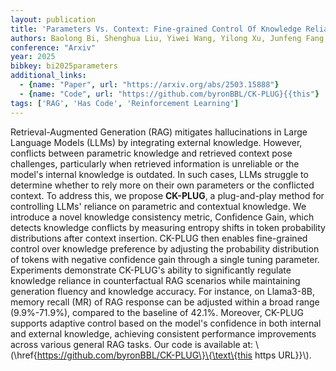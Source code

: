 ```yaml
---
layout: publication
title: 'Parameters Vs. Context: Fine-grained Control Of Knowledge Reliance In Language Models'
authors: Baolong Bi, Shenghua Liu, Yiwei Wang, Yilong Xu, Junfeng Fang, Lingrui Mei, Xueqi Cheng
conference: "Arxiv"
year: 2025
bibkey: bi2025parameters
additional_links:
  - {name: "Paper", url: "https://arxiv.org/abs/2503.15888"}
  - {name: "Code", url: "https://github.com/byronBBL/CK-PLUG}{{this"}
tags: ['RAG', 'Has Code', 'Reinforcement Learning']
---
```

Retrieval-Augmented Generation (RAG) mitigates hallucinations in Large
Language Models (LLMs) by integrating external knowledge. However, conflicts
between parametric knowledge and retrieved context pose challenges,
particularly when retrieved information is unreliable or the model's internal
knowledge is outdated. In such cases, LLMs struggle to determine whether to
rely more on their own parameters or the conflicted context. To address this,
we propose **CK-PLUG**, a plug-and-play method for controlling LLMs' reliance
on parametric and contextual knowledge. We introduce a novel knowledge
consistency metric, Confidence Gain, which detects knowledge conflicts by
measuring entropy shifts in token probability distributions after context
insertion. CK-PLUG then enables fine-grained control over knowledge preference
by adjusting the probability distribution of tokens with negative confidence
gain through a single tuning parameter. Experiments demonstrate CK-PLUG's
ability to significantly regulate knowledge reliance in counterfactual RAG
scenarios while maintaining generation fluency and knowledge accuracy. For
instance, on Llama3-8B, memory recall (MR) of RAG response can be adjusted
within a broad range (9.9%-71.9%), compared to the baseline of 42.1%. Moreover,
CK-PLUG supports adaptive control based on the model's confidence in both
internal and external knowledge, achieving consistent performance improvements
across various general RAG tasks. Our code is available at:
\\(\href\{https://github.com/byronBBL/CK-PLUG\}\{\text\{this https URL\}\}\\).
